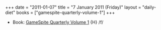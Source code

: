 +++
date = "2011-01-07"
title = "7 January 2011 (Friday)"
layout = "daily-diet"
books = ["gamespite-quarterly-volume-1"]
+++

<ul>
<li class="entry Book">Book: <a href="/books/gamespite-quarterly-volume-1">GameSpite Quarterly Volume 1</a> {H} /f/</li>
</ul>